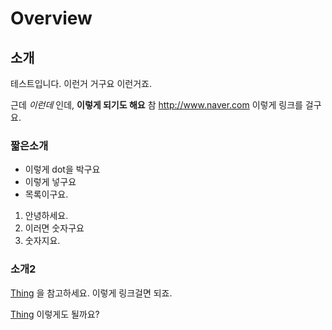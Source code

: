 # Overview

## 소개
테스트입니다.
이런거 거구요
이런거죠.

근데 *이런데* 인데, **이렇게 되기도 해요**
참 <http://www.naver.com> 이렇게 링크를 걸구요.

### 짧은소개
* 이렇게 dot을 박구요
* 이렇게 넣구요
* 목록이구요.

1. 안녕하세요.
2. 이러면 숫자구요
3. 숫자지요.

### 소개2
[Thing](http://kniz.github.io/worldlang/refs/classwrd_1_1_thing.html) 을 참고하세요.
이렇게 링크걸면 되죠.

[Thing](../refs/classwrd_1_1_thing.html) 이렇게도 될까요?
